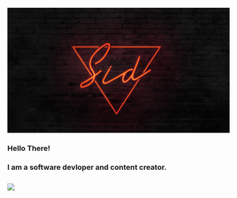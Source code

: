 ![](sid.jpg)
<p align='center'>
<h3>Hello There!<h3>
 <h3>I am a software devloper and content creator.<h3>
</p>

<img align="center" src="https://github-readme-stats.vercel.app/api/<CARD_TYPE>/?username=<USERNAME>&theme=<THEME_NAME>" />
<!--
**jainsiddharth99/jainsiddharth99** is a ✨ _special_ ✨ repository because its `README.md` (this file) appears on your GitHub profile.

Here are some ideas to get you started:

- 🔭 I’m currently working on ...
- 🌱 I’m currently learning ...
- 👯 I’m looking to collaborate on ...
- 🤔 I’m looking for help with ...
- 💬 Ask me about ...
- 📫 How to reach me: ...
- 😄 Pronouns: ...
- ⚡ Fun fact: ...
-->
